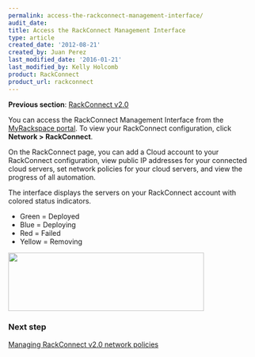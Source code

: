 ```yaml
---
permalink: access-the-rackconnect-management-interface/
audit_date:
title: Access the RackConnect Management Interface
type: article
created_date: '2012-08-21'
created_by: Juan Perez
last_modified_date: '2016-01-21'
last_modified_by: Kelly Holcomb
product: RackConnect
product_url: rackconnect
---
```


**Previous section**: [RackConnect v2.0](/how-to/rackconnect-v20)

You can access the RackConnect Management Interface from the
[MyRackspace portal](https://my.rackspace.com/). To view your
RackConnect configuration, click **Network &gt; RackConnect**.

On the RackConnect page, you can add a Cloud account to your RackConnect
configuration, view public IP addresses for your connected cloud
servers, set network policies for your cloud servers, and view the
progress of all automation.

The interface displays the servers on your RackConnect account with
colored status indicators.

-   Green = Deployed
-   Blue = Deploying
-   Red = Failed
-   Yellow = Removing

<img src="{% asset_path rackconnect/access-the-rackconnect-management-interface/RackconnectCloudServersImage1.png %}" width="395" height="118" />


### Next step

[Managing RackConnect v2.0 network
policies](/how-to/managing-rackconnect-v20-network-policies)
